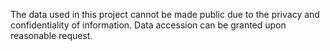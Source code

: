 The data used in this project cannot be made public due to the privacy and confidentiality of information. Data accession can be granted upon reasonable request.
